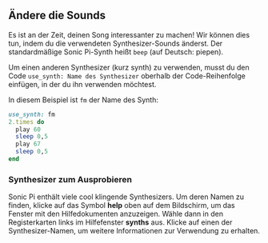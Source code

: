 ## Ändere die Sounds

Es ist an der Zeit, deinen Song interessanter zu machen! Wir können dies tun, indem du die verwendeten Synthesizer-Sounds änderst. Der standardmäßige Sonic Pi-Synth heißt `beep` (auf Deutsch: piepen).

Um einen anderen Synthesizer (kurz synth) zu verwenden, musst du den Code `use_synth: Name des Synthesizer` oberhalb der Code-Reihenfolge einfügen, in der du ihn verwenden möchtest.

In diesem Beispiel ist `fm` der Name des Synth:

```ruby
use_synth: fm
2.times do
  play 60
  sleep 0,5
  play 67
  sleep 0,5
end
```

### Synthesizer zum Ausprobieren

Sonic Pi enthält viele cool klingende Synthesizers. Um deren Namen zu finden, klicke auf das Symbol **help** oben auf dem Bildschirm, um das Fenster mit den Hilfedokumenten anzuzeigen. Wähle dann in den Registerkarten links im Hilfefenster **synths** aus. Klicke auf einen der Synthesizer-Namen, um weitere Informationen zur Verwendung zu erhalten.